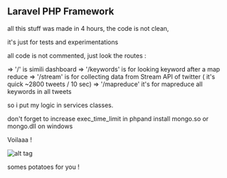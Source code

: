 ## Laravel PHP Framework

all this stuff was made in 4 hours, the code is not clean, 

it's just for tests and experimentations

all code is not commented, just look the routes :

=> '/' is simili dashboard 
=> '/keywords' is for looking keyword after a map reduce
=> '/stream' is for collecting data from Stream API of twitter ( it's quick ~2800 tweets / 10 sec)
=> '/mapreduce' it's for mapreduce all keywords in all tweets

so i put my logic in services classes.

don't forget to increase exec_time_limit in phpand install mongo.so or mongo.dll on windows

Voilaaa !

![alt tag](http://www.google.fr/url?source=imglanding&ct=img&q=http://www.exeterengineering.com/wp-content/uploads/2014/07/potatoes.jpg&sa=X&ei=HmlaVZekLcKuU8H8gbAC&ved=0CAkQ8wc&usg=AFQjCNFsD8ASgvb5yzQmpBYLUHZwZjduIw)

somes potatoes for you !
